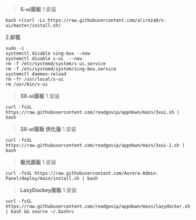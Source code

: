 > **S-ui面板**
1.安装
```
bash <(curl -Ls https://raw.githubusercontent.com/alireza0/s-ui/master/install.sh)
```

2.卸载
```
sudo -i
systemctl disable sing-box --now
systemctl disable s-ui  --now
rm -f /etc/systemd/system/s-ui.service
rm -f /etc/systemd/system/sing-box.service
systemctl daemon-reload
rm -fr /usr/local/s-ui
rm /usr/bin/s-ui
```

> **3X-ui面板**
1.安装
```
curl -fsSL https://raw.githubusercontent.com/readgovip/appdown/main/3xui.sh | bash
```

> **3X-ui面板 优化版**
1.安装
```
curl -fsSL https://raw.githubusercontent.com/readgovip/appdown/main/3xui-1.sh | bash
```

> **极光面板**
1.安装
```
curl -fsSL https://raw.githubusercontent.com/Aurora-Admin-Panel/deploy/main/install.sh | bash
```

> **LazyDockey面板**
1.安装
```
curl -fsSL https://raw.githubusercontent.com/readgovip/appdown/main/lazydocker.sh | bash && source ~/.bashrc
```
